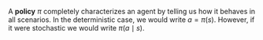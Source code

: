 A **policy** $\pi$ completely characterizes an agent by telling us how it behaves in all scenarios. In the deterministic case, we would write $a = \pi(s)$. However, if it were stochastic we would write $\pi\left(a \mid s\right)$.
